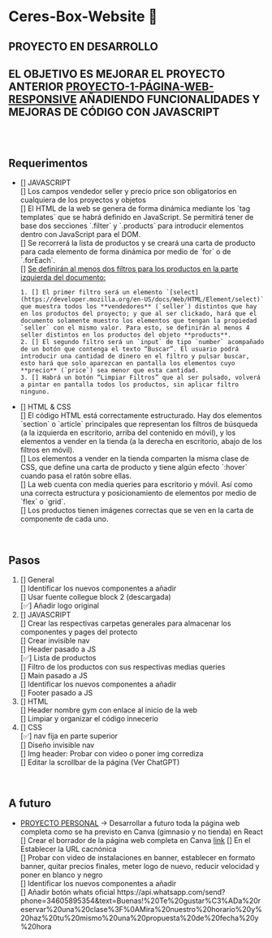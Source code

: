 # Ceres-Box-Website 🥊

## PROYECTO EN DESARROLLO
## EL OBJETIVO ES MEJORAR EL PROYECTO ANTERIOR <a href="https://github.com/Graimi/proyecto-1-pagina-web-responsive" >PROYECTO-1-PÁGINA-WEB-RESPONSIVE</a> AÑADIENDO FUNCIONALIDADES Y MEJORAS DE CÓDIGO CON JAVASCRIPT
## 
<br>

## Requerimentos
<ul>
<li> []  JAVASCRIPT </li>
[] Los campos vendedor seller y precio price son obligatorios en cualquiera de los proyectos y objetos <br>
[] El HTML de la web se genera de forma dinámica mediante los `tag templates` que se habrá definido en JavaScript. Se permitirá tener de base dos secciones `.filter` y `.products` para introducir elementos dentro con JavaScript para el DOM. <br>
[] Se recorrerá la lista de productos y se creará una carta de producto para cada elemento de forma dinámica por medio de `for` o de `.forEach`. <br>
[] <u>Se definirán al menos dos filtros para los productos en la parte izquierda del documento:</u> <br>

    1. [] El primer filtro será un elemento `[select](https://developer.mozilla.org/en-US/docs/Web/HTML/Element/select)` que muestra todos los **vendedores** (`seller`) distintos que hay en los productos del proyecto; y que al ser clickado, hará que el documento solamente muestro los elementos que tengan la propiedad `seller` con el mismo valor. Para esto, se definirán al menos 4 seller distintos en los productos del objeto **products**.
    2. [] El segundo filtro será un `input` de tipo `number` acompañado de un botón que contenga el texto “Buscar”. El usuario podrá introducir una cantidad de dinero en el filtro y pulsar buscar, esto hará que solo aparezcan en pantalla los elementos cuyo **precio** (`price`) sea menor que esta cantidad.
    3. [] Habrá un botón “Limpiar Filtros” que al ser pulsado, volverá a pintar en pantalla todos los productos, sin aplicar filtro ninguno.

<li> [] HTML & CSS </li>
[] El código HTML está correctamente estructurado. Hay dos elementos `section` o `article` principales que representan los filtros de búsqueda (a la izquierda en escritorio, arriba del contenido en móvil), y los elementos a vender en la tienda (a la derecha en escritorio, abajo de los filtros en móvil). <br>
[] Los elementos a vender en la tienda comparten la misma clase de CSS, que define una carta de producto y tiene algún efecto `:hover` cuando pasa el ratón sobre ellas. <br>
[] La web cuenta con media queries para escritorio y móvil. Así como una correcta estructura y posicionamiento de elementos por medio de `flex` o `grid`. <br>
[] Los productos tienen imágenes correctas que se ven en la carta de componente de cada uno. <br>
</ul>
<br>

## Pasos
<ol>
<li> [] General </li>
[] Identificar los nuevos componentes a añadir <br>
[] Usar fuente collegue block 2 (descargada) <br>
[✅] Añadir logo original <br>
<li> [] JAVASCRIPT </li>
[] Crear las respectivas carpetas generales para almacenar los componentes y pages del protecto <br>
[] Crear invisible nav <br>
[] Header pasado a JS <br>
[✅] Lista de productos <br>
[] Filtro de los productos con sus respectivas medias queries <br>
[] Main pasado a JS <br>
[] Identificar los nuevos componentes a añadir <br>
[] Footer pasado a JS <br>
<li> [] HTML </li>
[] Header nombre gym con enlace al inicio de la web <br>
[] Limpiar y organizar el código innecerio <br>
<li> [] CSS </li>
[✅] nav fija en parte superior <br>
[] Diseño invisible nav <br>
[] Img header: Probar con video o poner img corrediza <br>
[] Editar la scrollbar de la página (Ver ChatGPT) <br>
</ol>
<br>

## A futuro
<ul>
<li><u>PROYECTO PERSONAL</u> -> Desarrollar a futuro toda la página web completa como se ha previsto en Canva (gimnasio y no tienda) en React </li>
[] Crear el borrador de la página web completa en Canva <a href="https://www.canva.com/design/DAFae41XcOs/view">link</a>
[] En el <link rel="canonical" href="#"> Establecer la URL cacnónica <br>
[] Probar con video de instalaciones en banner, establecer en formato banner, quitar precios finales, meter logo de nuevo, reducir velocidad y poner en blanco y negro <br>
[] Identificar los nuevos componentes a añadir <br>
[] Añadir botón whats oficial <!--<g clip-path="url(#_clipPath_A3g8G5hPEGG2L0B6hFCxamU4cc8rfqzQ)">" -->
https://api.whatsapp.com/send?phone=34605895354&text=Buenas!%20Te%20gustar%C3%ADa%20reservar%20una%20clase%3F%0AMira%20nuestro%20horario%20y%20haz%20tu%20mismo%20una%20propuesta%20de%20fecha%20y%20hora
</ul>